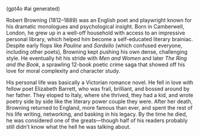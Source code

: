 (gpt4o #ai generated)

Robert Browning (1812–1889) was an English poet and playwright known for his dramatic monologues and psychological insight. Born in Camberwell, London, he grew up in a well-off household with access to an impressive personal library, which helped him become a self-educated literary brainiac. Despite early flops like *Pauline* and *Sordello* (which confused everyone, including other poets), Browning kept pushing his own dense, challenging style. He eventually hit his stride with *Men and Women* and later *The Ring and the Book*, a sprawling 12-book poetic crime saga that showed off his love for moral complexity and character study.

His personal life was basically a Victorian romance novel. He fell in love with fellow poet Elizabeth Barrett, who was frail, brilliant, and bossed around by her father. They eloped to Italy, where she thrived, they had a kid, and wrote poetry side by side like the literary power couple they were. After her death, Browning returned to England, more famous than ever, and spent the rest of his life writing, networking, and basking in his legacy. By the time he died, he was considered one of the greats—though half of his readers probably still didn’t know what the hell he was talking about.
